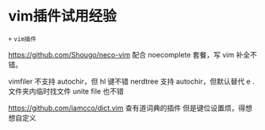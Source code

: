 # vim插件试用经验
`+` `vim插件`

https://github.com/Shougo/neco-vim
配合 noecomplete 套餐，写 vim 补全不错。

vimfiler 不支持 autochir，但 hl 键不错
nerdtree 支持 autochir，但默认替代 e .
文件夹内临时找文件 unite file 也不错

https://github.com/iamcco/dict.vim
查有道词典的插件
但是键位设置烦，得想想自定义
